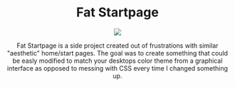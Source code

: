 <h1 align="center">
Fat Startpage
</h1>
<p align="center">
  <img src="https://github.com/catppuccin/catppuccin/stargazers"/>
</p>

<p align="center">
Fat Startpage is a side project created out of frustrations with similar "aesthetic" home/start pages. The goal was to create something that could be easly modified to match your desktops color theme from a graphical interface as opposed to messing with CSS every time I changed something up.
</p>
